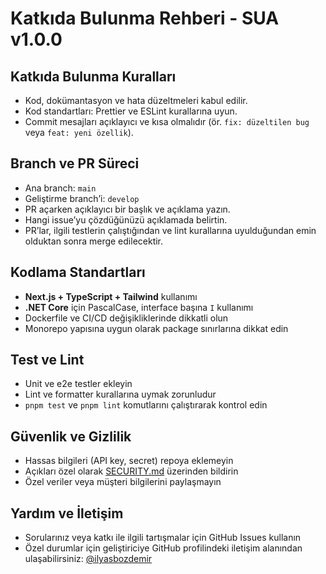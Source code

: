 # Katkıda Bulunma Rehberi - SUA v1.0.0

## Katkıda Bulunma Kuralları
- Kod, dokümantasyon ve hata düzeltmeleri kabul edilir.
- Kod standartları: Prettier ve ESLint kurallarına uyun.
- Commit mesajları açıklayıcı ve kısa olmalıdır (ör. `fix: düzeltilen bug` veya `feat: yeni özellik`).

## Branch ve PR Süreci
- Ana branch: `main`
- Geliştirme branch’i: `develop`
- PR açarken açıklayıcı bir başlık ve açıklama yazın.
- Hangi issue’yu çözdüğünüzü açıklamada belirtin.
- PR’lar, ilgili testlerin çalıştığından ve lint kurallarına uyulduğundan emin olduktan sonra merge edilecektir.

## Kodlama Standartları
- **Next.js + TypeScript + Tailwind** kullanımı
- **.NET Core** için PascalCase, interface başına `I` kullanımı
- Dockerfile ve CI/CD değişikliklerinde dikkatli olun
- Monorepo yapısına uygun olarak package sınırlarına dikkat edin

## Test ve Lint
- Unit ve e2e testler ekleyin
- Lint ve formatter kurallarına uymak zorunludur
- `pnpm test` ve `pnpm lint` komutlarını çalıştırarak kontrol edin

## Güvenlik ve Gizlilik
- Hassas bilgileri (API key, secret) repoya eklemeyin
- Açıkları özel olarak [SECURITY.md](./SECURITY.md) üzerinden bildirin
- Özel veriler veya müşteri bilgilerini paylaşmayın

## Yardım ve İletişim
- Sorularınız veya katkı ile ilgili tartışmalar için GitHub Issues kullanın
- Özel durumlar için geliştiriciye GitHub profilindeki iletişim alanından ulaşabilirsiniz: [@ilyasbozdemir](https://github.com/ilyasbozdemir)
